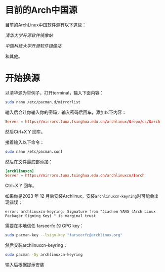 # 目前的Arch中国源

目前的ArchLinux中国软件源有以下这些：

*清华大学开源软件镜像站*

*中国科技大学开源软件镜像站*

和其他。

# 开始换源

以清华源为举例子，打开terminal，输入下面内容：

```bash
sudo nano /etc/pacman.d/mirrorlist
```

输入后会让你输入你的密码，输入密码后回车，添加以下内容：

```conf
Server = https://mirrors.tuna.tsinghua.edu.cn/archlinux/$repo/os/$arch
```

然后Ctrl+X Y 回车。

接着输入以下命令：

```bash
sudo nano /etc/pacman.conf
```

然后在文件最底部添加：

```conf
[archlinuxcn]
Server = https://mirrors.tuna.tsinghua.edu.cn/archlinuxcn/$arch
```

Ctrl+X Y 回车。

如果你是2023 年 12 月后安装Archlinux，安装`archlinuxcn-keyring`时可能会出现错误：

``error: archlinuxcn-keyring: Signature from "Jiachen YANG (Arch Linux Packager Signing Key) " is marginal trust``

需要在本地信任 farseerfc 的 GPG key：

```bash
sudo pacman-key --lsign-key "farseerfc@archlinux.org"
```

然后安装archlinuxcn-keyring：

```bash
sudo pacman -Sy archlinuxcn-keyring
```

输入后根据提示安装

